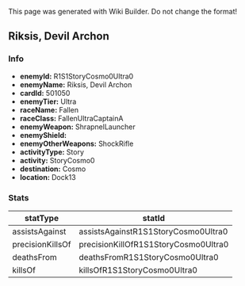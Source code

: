 <span class="wiki-builder">This page was generated with Wiki Builder. Do not change the format!</span>

## Riksis, Devil Archon
### Info
* **enemyId:** R1S1StoryCosmo0Ultra0
* **enemyName:** Riksis, Devil Archon
* **cardId:** 501050
* **enemyTier:** Ultra
* **raceName:** Fallen
* **raceClass:** FallenUltraCaptainA
* **enemyWeapon:** ShrapnelLauncher
* **enemyShield:** 
* **enemyOtherWeapons:** ShockRifle
* **activityType:** Story
* **activity:** StoryCosmo0
* **destination:** Cosmo
* **location:** Dock13

### Stats
statType | statId
-------- | ------
assistsAgainst | assistsAgainstR1S1StoryCosmo0Ultra0
precisionKillsOf | precisionKillOfR1S1StoryCosmo0Ultra0
deathsFrom | deathsFromR1S1StoryCosmo0Ultra0
killsOf | killsOfR1S1StoryCosmo0Ultra0

